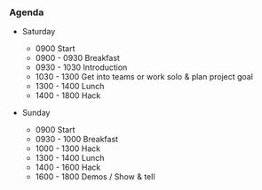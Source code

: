 ### Agenda

* Saturday
	* 0900 Start
	* 0900 - 0930 Breakfast
	* 0930 - 1030 Introduction 
	* 1030 - 1300 Get into teams or work solo & plan project goal
	* 1300 - 1400 Lunch
	* 1400 - 1800 Hack

* Sunday
	* 0900 Start
	* 0930 - 1000 Breakfast
	* 1000 - 1300 Hack
	* 1300 - 1400 Lunch
	* 1400 - 1600 Hack
	* 1600 - 1800 Demos / Show & tell
